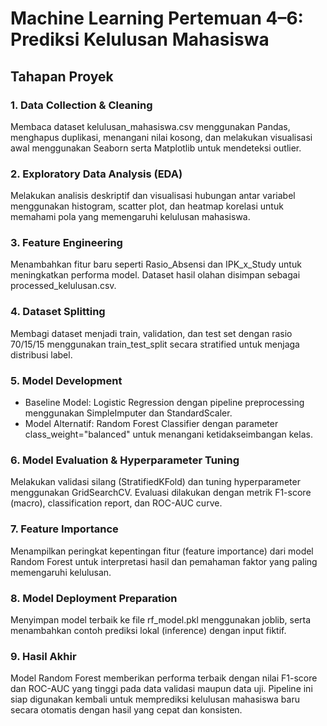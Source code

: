 # Machine Learning Pertemuan 4–6: Prediksi Kelulusan Mahasiswa

## Tahapan Proyek
### 1. Data Collection & Cleaning
Membaca dataset kelulusan_mahasiswa.csv menggunakan Pandas, menghapus duplikasi, menangani nilai kosong, dan melakukan visualisasi awal menggunakan Seaborn serta Matplotlib untuk mendeteksi outlier.

### 2. Exploratory Data Analysis (EDA)
Melakukan analisis deskriptif dan visualisasi hubungan antar variabel menggunakan histogram, scatter plot, dan heatmap korelasi untuk memahami pola yang memengaruhi kelulusan mahasiswa.

### 3. Feature Engineering
Menambahkan fitur baru seperti Rasio_Absensi dan IPK_x_Study untuk meningkatkan performa model.
Dataset hasil olahan disimpan sebagai processed_kelulusan.csv.

### 4. Dataset Splitting
Membagi dataset menjadi train, validation, dan test set dengan rasio 70/15/15 menggunakan train_test_split secara stratified untuk menjaga distribusi label.

### 5. Model Development
- Baseline Model: Logistic Regression dengan pipeline preprocessing menggunakan SimpleImputer dan StandardScaler.
- Model Alternatif: Random Forest Classifier dengan parameter class_weight="balanced" untuk menangani ketidakseimbangan kelas.

### 6. Model Evaluation & Hyperparameter Tuning
Melakukan validasi silang (StratifiedKFold) dan tuning hyperparameter menggunakan GridSearchCV.
Evaluasi dilakukan dengan metrik F1-score (macro), classification report, dan ROC-AUC curve.

### 7. Feature Importance
Menampilkan peringkat kepentingan fitur (feature importance) dari model Random Forest untuk interpretasi hasil dan pemahaman faktor yang paling memengaruhi kelulusan.

### 8. Model Deployment Preparation
Menyimpan model terbaik ke file rf_model.pkl menggunakan joblib, serta menambahkan contoh prediksi lokal (inference) dengan input fiktif.

### 9. Hasil Akhir
Model Random Forest memberikan performa terbaik dengan nilai F1-score dan ROC-AUC yang tinggi pada data validasi maupun data uji.
Pipeline ini siap digunakan kembali untuk memprediksi kelulusan mahasiswa baru secara otomatis dengan hasil yang cepat dan konsisten.

